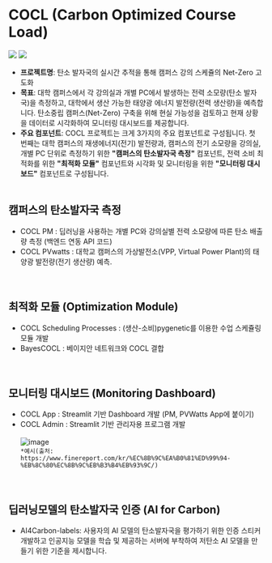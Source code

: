 # COCL (Carbon Optimized Course Load)
<img src="https://img.shields.io/badge/Python-3776AB?style=for-the-badge&logo=Python&logoColor=white"> <img src="https://img.shields.io/badge/streamlit-FF4B4B?style=for-the-badge&logo=Python&logoColor=white">

 
- **프로젝트명**: 탄소 발자국의 실시간 추적을 통해 캠퍼스 강의 스케쥴의 Net-Zero 고도화
- **목표**: 대학 캠퍼스에서 각 강의실과 개별 PC에서 발생하는 전력 소모량(탄소 발자국)을 측정하고, 대학에서 생산 가능한 태양광 에너지 발전량(전력 생산량)을 예측합니다. 탄소중립 캠퍼스(Net-Zero) 구축을 위해 현실 가능성을 검토하고 현재 상황을 데이터로 시각화하여 모니터링 대시보드를 제공합니다. 
- **주요 컴포넌트**: COCL 프로젝트는 크게 3가지의 주요 컴포넌트로 구성됩니다. 첫 번째는 대학 캠퍼스의 재생에너지(전기) 발전량과, 캠퍼스의 전기 소모량을 강의실, 개별 PC 단위로 측정하기 위한 **"캠퍼스의 탄소발자국 측정"** 컴포넌트, 전력 소비 최적화를 위한 **"최적화 모듈"** 컴포넌트와 시각화 및 모니터링을 위한 **"모니터링 대시보드"** 컴포넌트로 구성됩니다. <br/><br/>
  

## 캠퍼스의 탄소발자국 측정
- COCL PM : 딥러닝을 사용하는 개별 PC와 강의실별 전력 소모량에 따른 탄소 배출량 측정 (백엔드 연동 API 코드)
- COCL PVwatts : 대학교 캠퍼스의 가상발전소(VPP, Virtual Power Plant)의 태양광 발전량(전기 생산량) 예측.<br/><br/><br/>


## 최적화 모듈 (Optimization Module)
- COCL Scheduling Processes : (생산-소비)pygenetic를 이용한 수업 스케쥴링모듈 개발
- BayesCOCL : 베이지안 네트워크와 COCL 결합<br/><br/><br/> 


## 모니터링 대시보드 (Monitoring Dashboard)
- COCL App : Streamlit 기반 Dashboard 개발 (PM, PVWatts App에 붙이기)
- COCL Admin : Streamlit 기반 관리자용 프로그램 개발<br/><br/>
![image](https://github.com/Prcnsi/COCL/assets/86015194/4d8f1df3-2872-488b-9b57-d6ff333f3e7f)<br/>
```*예시(출처: https://www.finereport.com/kr/%EC%8B%9C%EA%B0%81%ED%99%94-%EB%8C%80%EC%8B%9C%EB%B3%B4%EB%93%9C/)```
<br/><br/><br/> 


## 딥러닝모델의 탄소발자국 인증 (AI for Carbon)
- AI4Carbon-labels: 사용자의 AI 모델의 탄소발자국을 평가하기 위한 인증 스티커 개발하고 인공지능 모델을 학습 및 제공하는 서버에 부착하여 저탄소 AI 모델을 만들기 위한 기준을 제시합니다.

 
 

